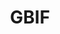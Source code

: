 ---
codehost: https://github.com/gbif
facebook: https://facebook.com/gbifnews
instagram: https://instagram.com/gbifs
keywords:
- Global Biodiversity Information Facility
linkedin: https://linkedin.com/company/gbif
logohandle: gbif
sort: gbif
title: GBIF
twitter: https://x.com/GBIF
website: https://www.gbif.org/
youtube: https://youtube.com/user/GBIFvideo
---